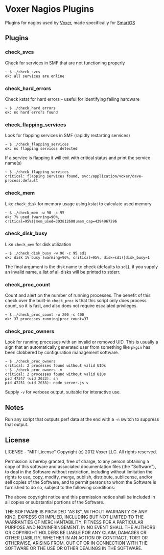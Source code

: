 Voxer Nagios Plugins
====================

Plugins for nagios used by [Voxer][0], made specifically for [SmartOS][1]

Plugins
-------

### check_svcs

Check for services in SMF that are not functioning properly

    ~ $ ./check_svcs
    ok: all services are online

### check_hard_errors

Check kstat for hard errors - useful for identifying failing hardware

    ~ $ ./check_hard_errors
    ok: no hard errors found

### check_flapping_services

Look for flapping services in SMF (rapidly restarting services)

    ~ $ ./check_flapping_services
    ok: no flapping services detected

If a service is flapping it will exit with critical status and print the service name(s)

    ~ $ ./check_flapping_services
    critical: flapping services found, svc:/application/voxer/dave-process:default

### check_mem

Like `check_disk` for memory usage using kstat to calculate used memory

    ~ $ ./check_mem -w 90 -c 95
    ok: 7% used (warning=90%, critical=95%)|mem_used=303812608;mem_cap=4294967296

### check_disk_busy

Like `check_mem` for disk utilization

    ~ $ ./check_disk_busy -w 90 -c 95 sd1
    ok: disk 1% busy (warning=90%, critical=95%, disk=sd1)|disk_busy=1

The final argument is the disk name to check (defaults to `sd1`), if
you supply an invalid name, a list of all disks will be printed to
stderr.

### check_proc_count

Count and alert on the number of running processes.  The benefit of this check
over the built-in `check_proc` is that this script only does process count, so
it is fast, and also does not require escalated privileges.

    ~ $ ./check_proc_count -w 200 -c 400
    ok: 37 processes running|proc_count=37

### check_proc_owners

Look for running processes with an invalid or removed UID.  This is usually
a sign that an automatically generated user from something like `pkgin` has
been clobbered by configuration management software.

    ~ $ ./check_proc_owners
    critical: 2 processes found without valid UIDs
    ~ $ ./check_proc_owners -v
    critical: 2 processes found without valid UIDs
    pid 47247 (uid 2033): sh
    pid 47251 (uid 2033): node server.js v

Supply `-v` for verbose output, suitable for interactive use.

Notes
-----

Run any script that outputs perf data at the end with a `-n` switch
to suppress that output.

License
-------

LICENSE - "MIT License"
Copyright (c) 2012 Voxer LLC. All rights reserved.

Permission is hereby granted, free of charge, to any person obtaining a copy of this software and associated documentation files (the "Software"), to deal in the Software without restriction, including without limitation the rights to use, copy, modify, merge, publish, distribute, sublicense, and/or sell copies of the Software, and to permit persons to whom the Software is furnished to do so, subject to the following conditions:

The above copyright notice and this permission notice shall be included in all copies or substantial portions of the Software.

THE SOFTWARE IS PROVIDED "AS IS", WITHOUT WARRANTY OF ANY KIND, EXPRESS OR IMPLIED, INCLUDING BUT NOT LIMITED TO THE WARRANTIES OF MERCHANTABILITY, FITNESS FOR A PARTICULAR PURPOSE AND NONINFRINGEMENT. IN NO EVENT SHALL THE AUTHORS OR COPYRIGHT HOLDERS BE LIABLE FOR ANY CLAIM, DAMAGES OR OTHER LIABILITY, WHETHER IN AN ACTION OF CONTRACT, TORT OR OTHERWISE, ARISING FROM, OUT OF OR IN CONNECTION WITH THE SOFTWARE OR THE USE OR OTHER DEALINGS IN THE SOFTWARE.

[0]: http://voxer.com
[1]: http://smartos.org
